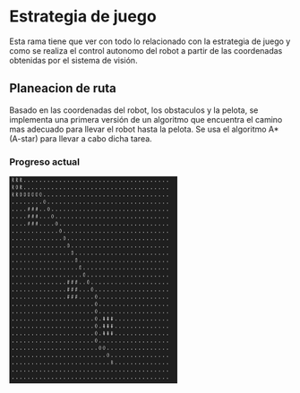 # Estrategia de juego
Esta rama tiene que ver con todo lo relacionado con la estrategia de juego y como se realiza el control autonomo del robot a partir de las coordenadas obtenidas por el sistema de visión.

## Planeacion de ruta
Basado en las coordenadas del robot, los obstaculos y la pelota, se implementa una primera versión de un algoritmo que encuentra el camino mas adecuado para llevar el robot hasta la pelota. Se usa el algoritmo A* (A-star) para llevar a cabo dicha tarea.

### Progreso actual
<img src= "path_found.png" width="300" height="370">
